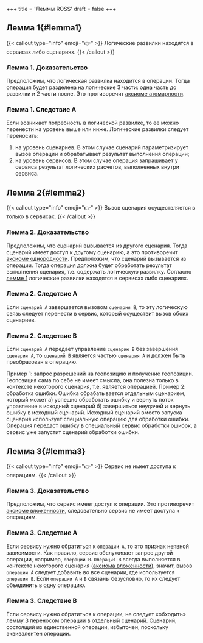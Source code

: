 +++
title = 'Леммы ROSS'
draft = false
+++

## Лемма 1{#lemma1}

{{< callout type="info" emoji="👉" >}}
Логические развилки находятся в сервисах либо сценариях.
{{< /callout >}}

### Лемма 1. Доказательство

Предположим, что логическая развилка находится в операции. Тогда операция будет разделена на логические 3 части: одна часть до развилки и 2 части после. Это противоречит [аксиоме атомарности](../axioms/#atom "Аксиома атомарности — rossmanual.com").

### Лемма 1. Следствие A

Если возникает потребность в логической развилке, то ее можно перенести на уровень выше или ниже. Логические развилки следует переносить:

1) на уровень сценариев. В этом случае сценарий параметризирует вызов операции и обрабатывает результат выполнения операции;
2) на уровень сервисов. В этом случае операция запрашивает у сервиса результат логических расчетов, выполненных внутри сервиса.

## Лемма 2{#lemma2}

{{< callout type="info" emoji="👉" >}}
Вызов сценария осуществляется в только в сервисах.
{{< /callout >}}

### Лемма 2. Доказательство

Предположим, что сценарий вызывается из другого сценария. Тогда сценарий имеет доступ к другому сценарию, а  это противоречит [аксиоме однородности](../axioms/#uniform "Аксиома однородности — rossmanual.com").
Предположим, что сценарий вызывается из операции. Тогда операция должна будет обработать результат выполнения сценария, т.е. содержать логическую развилку. Согласно [лемме 1](#lemma1 "Лемма 1 — rossmanual.com") логические развилки находятся в сервисах либо сценариях.

### Лемма 2. Следствие A

Если `сценарий A` завершается вызовом `сценария B`, то эту логическую связь следует перенести в сервис, который осуществит вызов обоих сценариев.

### Лемма 2. Следствие B

Если `сценарий A` передает управление `сценарию B` без завершения `сценария A`, то `сценарий B` является частью `сценария A` и должен быть преобразован в операцию.

Пример 1: запрос разрешений на геопозицию и получение геопозиции. Геопозиция сама по себе не имеет смысла, она полезна только  в контексте некоторого сценария, т.е. является операцией.
Пример 2: обработка ошибки. Ошибка обрабатывается отдельным сценарием, который может а) успешно обработать ошибку и вернуть поток управление в исходный сценарий б) завершиться неудачей и вернуть ошибку в исходный сценарий. Исходный сценарий вместо запуска сценария использует специальную операцию для обработки ошибки. Операция передаст ошибку в специальный сервис обработки ошибок, а сервис уже запустит сценарий обработки ошибки.

## Лемма 3{#lemma3}

{{< callout type="info" emoji="👉" >}}
Сервис не имеет доступа к операциям.
{{< /callout >}}

### Лемма 3. Доказательство

Предположим, что сервис имеет доступ к операции. Это противоречит [аксиоме вложенности](../axioms/#shell "Аксиома вложенности — rossmanual.com"), следовательно сервис не имеет доступа к операциям.

### Лемма 3. Следствие A

Если сервису нужно обратиться к `операции A`, то это признак неявной зависимости. Как правило, сервис обслуживает запрос другой операции, например, `операции B`. `Операция B` всегда выполняется в контексте некоторого сценария ([аксиома вложенности](./../axioms/#shell "Аксиома вложенности — rossmanual.com")),  значит, вызов `операции A` следует добавить во все сценарии, где используется `операция B`. Если `операции A` и `B` связаны безусловно, то их следует объединить в одну операцию.

### Лемма 3. Следствие B

Если сервису нужно обратиться к операции, не следует «обходить» [лемму 3](#lemma3 "Лемма 3 — rossmanual.com") переносом  операции  в отдельный сценарий. Сценарий, состоящий из единственной операции, избыточен, поскольку эквивалентен операции.
